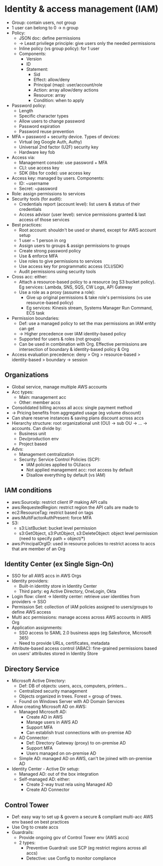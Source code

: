 # Identity & access management (IAM)
- Group: contain users, not group
- 1 user can belong to 0 -> n group
- Policy:
  - JSON doc: define permissions
  - -> Least privilege principle: give users only the needed permissions
  - Inline policy (vs group policy): for 1 user
  - Components:
    - Version
    - ID
    - Statement:
      - Sid
      - Effect: allow/deny
      - Principal (map): user/account/role
      - Action: array allow/deny actions
      - Resource: array
      - Condition: when to apply
- Password policy:
  - Length
  - Specific character types
  - Allow users to change password
  - Password expiration
  - Password reuse prevention
- MFA = password + security device. Types of devices:
  - Virtual (eg Google Auth, Authy)
  - Universal 2nd factor (U2F) security key
  - Hardware key fob
- Access via:
  - Management console: use password + MFA
  - CLI: use access key
  - SDK (libs for code): use access key
- Access key: managed by users. Components:
  - ID: ~username
  - Secret: ~password
- Role: assign permissions to services
- Security tools (for audit):
  - Credentials report (account level): list users & status of their credentials
  - Access advisor (user level): service permissions granted & last access of those services
- Best practices:
  - Root account: shouldn't be used or shared, except for AWS account setup
  - 1 user ~ 1 person in org
  - Assign users to groups & assign permissions to groups
  - Create strong password policy
  - Use & enforce MFA
  - Use roles to give permissions to services
  - Use access key for programmatic access (CLI/SDK)
  - Audit permissions using security tools
- Cross acc: either:
  - Attach a resource-based policy to a resource (eg S3 bucket policy). Eg services: Lambda, SNS, SQS, CW Logs, API Gateway
  - Use a role as a proxy (assume a role):
    - Give up original permissions & take role's permissions (vs use resource-based policy)
    - Eg services: Kinesis stream, Systems Manager Run Command, ECS task
- Permission boundaries:
  - Def: use a managed policy to set the max permissions an IAM entity can get
  - -> Higher precedence over IAM identity-based policy
  - Supported for users & roles (not groups)
  - Can be used in combination with Org. Effective permissions are intersection of boundary & identity-based policy & Org
- Access evaluation precedence: deny > Org > resource-based > identity-based > boundary -> session
## Organizations
- Global service, manage multiple AWS accounts
- Acc types:
  - Main: management acc
  - Other: member accs
- Consolidated billing across all accs: single payment method
- -> Pricing benefits from aggregated usage (eg volume discount)
- Can share reserve instances & saving plans discount across accs
- Hierarchy structure: root organizational unit (OU) -> sub OU -> ... -> accounts. Can divide by:
  - Business unit
  - Dev/production env
  - Project based
- Advs:
  - Management centralization
  - Security: Service Control Policies (SCP):
    - IAM policies applied to OU/accs
    - Not applied management acc: root access by default
    - Disallow everything by default (vs IAM)
## IAM conditions
- aws:SourceIp: restrict client IP making API calls
- aws:RequestedRegion: restrict region the API calls are made to
- ec2:ResourceTag: restrict based on tags
- aws:MultiFactorAuthPresent: force MFA
- S3:
  - s3:ListBucket: bucket level permission
  - s3:GetObject, s3:PutObject, s3:DeleteObject: object level permission (need to specify path + object/*)
- aws:PrincipalOrgID: used in resource policies to restrict access to accs that are member of an Org
## Identity Center (ex Single Sign-On)
- SSO for all AWS accs in AWS Orgs
- Identity providers:
  - Built-in identity store in Identity Center
  - Third party: eg Active Directory, OneLogin, Okta
- Login flow: client -> Identity center: retrieve user identities from providers -> SSO
- Permission Set: collection of IAM policies assigned to users/groups to define AWS access
- Multi acc permissions: manage access across AWS accounts in AWS Org
- Application assignments:
  - SSO access to SAML 2.0 business apps (eg Salesforce, Microsoft 365)
  - Need to provide URLs, certificates, metadata
- Attribute-based access control (ABAC): fine-grained permissions based on users' attributes stored in Identity Store
## Directory Service
- Microsoft Active Directory:
  - Def: DB of objects: users, accs, computers, printers...
  - Centralized security management
  - Objects organized in trees. Forest = group of trees.
  - Found on Windows Server with AD Domain Services
- Allow creating Microsoft AD on AWS:
  - Managed Microsoft AD:
    - Create AD in AWS
    - Manage users in AWS AD
    - Support MFA
    - Can establish trust connections with on-premise AD
  - AD Connector:
    - Def: Directory Gateway (proxy) to on-premise AD
    - Support MFA
    - Users managed on on-premise AD
  - Simple AD: managed AD on AWS, can't be joined with on-premise AD
- Identity Center - Active Dir setup:
  - Managed AD: out of the box integration
  - Self-managed AD: either:
    - Create 2-way trust rela using Managed AD
    - Create AD Connector
## Control Tower
- Def: easy way to set up & govern a secure & compliant multi-acc AWS env based on best practices
- Use Org to create accs
- Guardrails:
  - Provide ongoing gov of Control Tower env (AWS accs)
  - 2 types:
    - Preventive Guardrail: use SCP (eg restrict regions across all accs)
    - Detective: use Config to monitor compliance